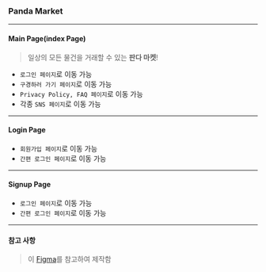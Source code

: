 ### Panda Market
***
#### Main Page(index Page)
> 일상의 모든 물건을 거래할 수 있는 **판다 마켓**!

* `로그인 페이지`로 이동 가능
* `구경하러 가기 페이지`로 이동 가능
* `Privacy Policy, FAQ 페이지`로 이동 가능
* 각종 `SNS 페이지`로 이동 가능

***
#### Login Page
* `회원가입 페이지`로 이동 가능
* `간편 로그인 페이지`로 이동 가능

***
#### Signup Page
* `로그인 페이지`로 이동 가능
* `간편 로그인 페이지`로 이동 가능

***
#### 참고 사항
> 이 [Figma](https://www.figma.com/design/EWfmnBJU3fdkeHKyYBQW6L/[%EC%88%98%EA%B0%95%EC%83%9D-%EA%B3%B5%EC%9C%A0%EC%9A%A9]-%ED%8C%90%EB%8B%A4%EB%A7%88%EC%BC%93?node-id=973-8280&t=epmYPhgdIFGAHIRz-0)를 참고하여 제작함